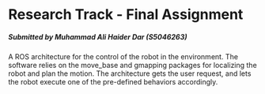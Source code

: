 # Research Track - Final Assignment
##### Submitted by Muhammad Ali Haider Dar (S5046263)
A ROS architecture for the control of the robot in the environment. The software relies on the move_base and gmapping packages for localizing the robot and plan the motion. The architecture gets the user request, and lets the robot execute one of the pre-defined behaviors accordingly.
